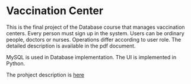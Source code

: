 # Vaccination Center
This is the final project of the Database course that manages vaccination centers. Every person must sign up in the system. Users can be ordinary people, doctors or nurses. Operations differ according to user role. The detailed description is available in the pdf document.

MySQL is used in Database implementation. The UI is implemented in Python.

The prohject description is [here](https://github.com/hanizaheri/Database-Project/blob/main/DB-00-1-finalProject.pdf)
